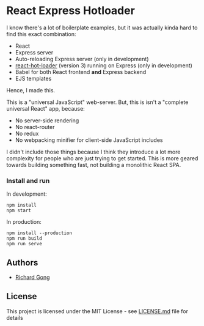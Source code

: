 # React Express Hotloader

I know there's a lot of boilerplate examples, but it was actually kinda hard to find this exact combination:

* React
* Express server
* Auto-reloading Express server (only in development)
* [react-hot-loader](https://github.com/gaearon/react-hot-loader) (version 3) running on Express (only in development)
* Babel for both React frontend **and** Express backend
* EJS templates

Hence, I made this.

This is a "universal JavaScript" web-server. But, this is isn't a "complete universal React" app, because:

* No server-side rendering
* No react-router
* No redux
* No webpacking minifier for client-side JavaScript includes

I didn't include those things because I think they introduce a lot more complexity for people who are just trying to get started. This is more geared towards building something fast, not building a monolithic React SPA.

### Install and run

In development:

```
npm install
npm start
```

In production:

```
npm install --production
npm run build
npm run serve
```

## Authors

* [Richard Gong](http://richgong.com)

## License

This project is licensed under the MIT License - see [LICENSE.md](LICENSE.md) file for details

